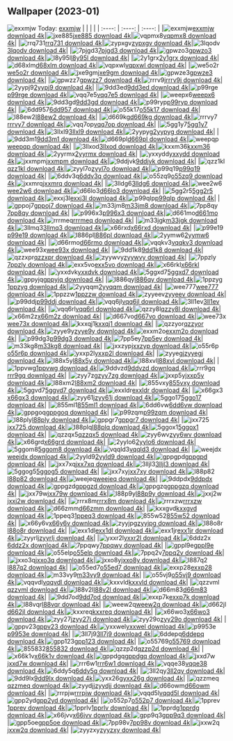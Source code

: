 ## Wallpaper (2023-01)
![exxmjw](https://w.wallhaven.cc/full/ex/wallhaven-exxmjw.png) Today: [exxmjw](https://th.wallhaven.cc/small/ex/exxmjw.jpg)
|      |      |      |
| :----: | :----: | :----: |
|![exxmjw](https://th.wallhaven.cc/small/ex/exxmjw.jpg)[exxmjw download 4k](https://wallhaven.cc/w/exxmjw)|![jxe885](https://th.wallhaven.cc/small/jx/jxe885.jpg)[jxe885 download 4k](https://wallhaven.cc/w/jxe885)|![vqpmx8](https://th.wallhaven.cc/small/vq/vqpmx8.jpg)[vqpmx8 download 4k](https://wallhaven.cc/w/vqpmx8)|
|![rrq731](https://th.wallhaven.cc/small/rr/rrq731.jpg)[rrq731 download 4k](https://wallhaven.cc/w/rrq731)|![zypxgv](https://th.wallhaven.cc/small/zy/zypxgv.jpg)[zypxgv download 4k](https://wallhaven.cc/w/zypxgv)|![3lqodv](https://th.wallhaven.cc/small/3l/3lqodv.jpg)[3lqodv download 4k](https://wallhaven.cc/w/3lqodv)|
|![7pjgd3](https://th.wallhaven.cc/small/7p/7pjgd3.jpg)[7pjgd3 download 4k](https://wallhaven.cc/w/7pjgd3)|![gpwzo3](https://th.wallhaven.cc/small/gp/gpwzo3.jpg)[gpwzo3 download 4k](https://wallhaven.cc/w/gpwzo3)|![l8y95l](https://th.wallhaven.cc/small/l8/l8y95l.jpg)[l8y95l download 4k](https://wallhaven.cc/w/l8y95l)|
|![2y1grx](https://th.wallhaven.cc/small/2y/2y1grx.jpg)[2y1grx download 4k](https://wallhaven.cc/w/2y1grx)|![d68xlm](https://th.wallhaven.cc/small/d6/d68xlm.jpg)[d68xlm download 4k](https://wallhaven.cc/w/d68xlm)|![vqpxwl](https://th.wallhaven.cc/small/vq/vqpxwl.jpg)[vqpxwl download 4k](https://wallhaven.cc/w/vqpxwl)|
|![we5o2r](https://th.wallhaven.cc/small/we/we5o2r.jpg)[we5o2r download 4k](https://wallhaven.cc/w/we5o2r)|![jxe9gm](https://th.wallhaven.cc/small/jx/jxe9gm.jpg)[jxe9gm download 4k](https://wallhaven.cc/w/jxe9gm)|![gpwze3](https://th.wallhaven.cc/small/gp/gpwze3.jpg)[gpwze3 download 4k](https://wallhaven.cc/w/gpwze3)|
|![gpwzz7](https://th.wallhaven.cc/small/gp/gpwzz7.jpg)[gpwzz7 download 4k](https://wallhaven.cc/w/gpwzz7)|![rrrv9j](https://th.wallhaven.cc/small/rr/rrrv9j.jpg)[rrrv9j download 4k](https://wallhaven.cc/w/rrrv9j)|![2yypj9](https://th.wallhaven.cc/small/2y/2yypj9.jpg)[2yypj9 download 4k](https://wallhaven.cc/w/2yypj9)|
|![9dd3ed](https://th.wallhaven.cc/small/9d/9dd3ed.jpg)[9dd3ed download 4k](https://wallhaven.cc/w/9dd3ed)|![p99rge](https://th.wallhaven.cc/small/p9/p99rge.jpg)[p99rge download 4k](https://wallhaven.cc/w/p99rge)|![vqq7e5](https://th.wallhaven.cc/small/vq/vqq7e5.jpg)[vqq7e5 download 4k](https://wallhaven.cc/w/vqq7e5)|
|![weepx6](https://th.wallhaven.cc/small/we/weepx6.jpg)[weepx6 download 4k](https://wallhaven.cc/w/weepx6)|![9dd3gd](https://th.wallhaven.cc/small/9d/9dd3gd.jpg)[9dd3gd download 4k](https://wallhaven.cc/w/9dd3gd)|![p99ryp](https://th.wallhaven.cc/small/p9/p99ryp.jpg)[p99ryp download 4k](https://wallhaven.cc/w/p99ryp)|
|![6dd957](https://th.wallhaven.cc/small/6d/6dd957.jpg)[6dd957 download 4k](https://wallhaven.cc/w/6dd957)|![o55k17](https://th.wallhaven.cc/small/o5/o55k17.jpg)[o55k17 download 4k](https://wallhaven.cc/w/o55k17)|![l88ew2](https://th.wallhaven.cc/small/l8/l88ew2.jpg)[l88ew2 download 4k](https://wallhaven.cc/w/l88ew2)|
|![d669kg](https://th.wallhaven.cc/small/d6/d669kg.jpg)[d669kg download 4k](https://wallhaven.cc/w/d669kg)|![rrrvy7](https://th.wallhaven.cc/small/rr/rrrvy7.jpg)[rrrvy7 download 4k](https://wallhaven.cc/w/rrrvy7)|![vqq7op](https://th.wallhaven.cc/small/vq/vqq7op.jpg)[vqq7op download 4k](https://wallhaven.cc/w/vqq7op)|
|![5gg1y7](https://th.wallhaven.cc/small/5g/5gg1y7.jpg)[5gg1y7 download 4k](https://wallhaven.cc/w/5gg1y7)|![3llxl9](https://th.wallhaven.cc/small/3l/3llxl9.jpg)[3llxl9 download 4k](https://wallhaven.cc/w/3llxl9)|![2yypyg](https://th.wallhaven.cc/small/2y/2yypyg.jpg)[2yypyg download 4k](https://wallhaven.cc/w/2yypyg)|
|![9dd3m1](https://th.wallhaven.cc/small/9d/9dd3m1.jpg)[9dd3m1 download 4k](https://wallhaven.cc/w/9dd3m1)|![d669pl](https://th.wallhaven.cc/small/d6/d669pl.jpg)[d669pl download 4k](https://wallhaven.cc/w/d669pl)|![weepqp](https://th.wallhaven.cc/small/we/weepqp.jpg)[weepqp download 4k](https://wallhaven.cc/w/weepqp)|
|![3llxod](https://th.wallhaven.cc/small/3l/3llxod.jpg)[3llxod download 4k](https://wallhaven.cc/w/3llxod)|![kxxm36](https://th.wallhaven.cc/small/kx/kxxm36.jpg)[kxxm36 download 4k](https://wallhaven.cc/w/kxxm36)|![2yyrmx](https://th.wallhaven.cc/small/2y/2yyrmx.jpg)[2yyrmx download 4k](https://wallhaven.cc/w/2yyrmx)|
|![yxxydd](https://th.wallhaven.cc/small/yx/yxxydd.jpg)[yxxydd download 4k](https://wallhaven.cc/w/yxxydd)|![jxxmpm](https://th.wallhaven.cc/small/jx/jxxmpm.jpg)[jxxmpm download 4k](https://wallhaven.cc/w/jxxmpm)|![9ddjvk](https://th.wallhaven.cc/small/9d/9ddjvk.jpg)[9ddjvk download 4k](https://wallhaven.cc/w/9ddjvk)|
|![qzz1kl](https://th.wallhaven.cc/small/qz/qzz1kl.jpg)[qzz1kl download 4k](https://wallhaven.cc/w/qzz1kl)|![zyyl7o](https://th.wallhaven.cc/small/zy/zyyl7o.jpg)[zyyl7o download 4k](https://wallhaven.cc/w/zyyl7o)|![p99q19](https://th.wallhaven.cc/small/p9/p99q19.jpg)[p99q19 download 4k](https://wallhaven.cc/w/p99q19)|
|![6ddv3q](https://th.wallhaven.cc/small/6d/6ddv3q.jpg)[6ddv3q download 4k](https://wallhaven.cc/w/6ddv3q)|![o55zq9](https://th.wallhaven.cc/small/o5/o55zq9.jpg)[o55zq9 download 4k](https://wallhaven.cc/w/o55zq9)|![jxxmrq](https://th.wallhaven.cc/small/jx/jxxmrq.jpg)[jxxmrq download 4k](https://wallhaven.cc/w/jxxmrq)|
|![3lldg6](https://th.wallhaven.cc/small/3l/3lldg6.jpg)[3lldg6 download 4k](https://wallhaven.cc/w/3lldg6)|![wee2w6](https://th.wallhaven.cc/small/we/wee2w6.jpg)[wee2w6 download 4k](https://wallhaven.cc/w/wee2w6)|![d66lo3](https://th.wallhaven.cc/small/d6/d66lo3.jpg)[d66lo3 download 4k](https://wallhaven.cc/w/d66lo3)|
|![5gg2r5](https://th.wallhaven.cc/small/5g/5gg2r5.jpg)[5gg2r5 download 4k](https://wallhaven.cc/w/5gg2r5)|![exxj3l](https://th.wallhaven.cc/small/ex/exxj3l.jpg)[exxj3l download 4k](https://wallhaven.cc/w/exxj3l)|![p99qlp](https://th.wallhaven.cc/small/p9/p99qlp.jpg)[p99qlp download 4k](https://wallhaven.cc/w/p99qlp)|
|![gppoj7](https://th.wallhaven.cc/small/gp/gppoj7.jpg)[gppoj7 download 4k](https://wallhaven.cc/w/gppoj7)|![m33jm8](https://th.wallhaven.cc/small/m3/m33jm8.jpg)[m33jm8 download 4k](https://wallhaven.cc/w/m33jm8)|![7pp8qy](https://th.wallhaven.cc/small/7p/7pp8qy.jpg)[7pp8qy download 4k](https://wallhaven.cc/w/7pp8qy)|
|![p996x3](https://th.wallhaven.cc/small/p9/p996x3.jpg)[p996x3 download 4k](https://wallhaven.cc/w/p996x3)|![d661mo](https://th.wallhaven.cc/small/d6/d661mo.jpg)[d661mo download 4k](https://wallhaven.cc/w/d661mo)|![rrrmeq](https://th.wallhaven.cc/small/rr/rrrmeq.jpg)[rrrmeq download 4k](https://wallhaven.cc/w/rrrmeq)|
|![m33jgk](https://th.wallhaven.cc/small/m3/m33jgk.jpg)[m33jgk download 4k](https://wallhaven.cc/w/m33jgk)|![3llmq3](https://th.wallhaven.cc/small/3l/3llmq3.jpg)[3llmq3 download 4k](https://wallhaven.cc/w/3llmq3)|![x66rxd](https://th.wallhaven.cc/small/x6/x66rxd.jpg)[x66rxd download 4k](https://wallhaven.cc/w/x66rxd)|
|![p99e19](https://th.wallhaven.cc/small/p9/p99e19.jpg)[p99e19 download 4k](https://wallhaven.cc/w/p99e19)|![l886pl](https://th.wallhaven.cc/small/l8/l886pl.jpg)[l886pl download 4k](https://wallhaven.cc/w/l886pl)|![2yymw6](https://th.wallhaven.cc/small/2y/2yymw6.jpg)[2yymw6 download 4k](https://wallhaven.cc/w/2yymw6)|
|![d66rmo](https://th.wallhaven.cc/small/d6/d66rmo.jpg)[d66rmo download 4k](https://wallhaven.cc/w/d66rmo)|![vqqkv3](https://th.wallhaven.cc/small/vq/vqqkv3.jpg)[vqqkv3 download 4k](https://wallhaven.cc/w/vqqkv3)|![wee93x](https://th.wallhaven.cc/small/we/wee93x.jpg)[wee93x download 4k](https://wallhaven.cc/w/wee93x)|
|![9dd1k8](https://th.wallhaven.cc/small/9d/9dd1k8.jpg)[9dd1k8 download 4k](https://wallhaven.cc/w/9dd1k8)|![qzzxpr](https://th.wallhaven.cc/small/qz/qzzxpr.jpg)[qzzxpr download 4k](https://wallhaven.cc/w/qzzxpr)|![zyywvy](https://th.wallhaven.cc/small/zy/zyywvy.jpg)[zyywvy download 4k](https://wallhaven.cc/w/zyywvy)|
|![7ppzly](https://th.wallhaven.cc/small/7p/7ppzly.jpg)[7ppzly download 4k](https://wallhaven.cc/w/7ppzly)|![exx5vo](https://th.wallhaven.cc/small/ex/exx5vo.jpg)[exx5vo download 4k](https://wallhaven.cc/w/exx5vo)|![x66rkl](https://th.wallhaven.cc/small/x6/x66rkl.jpg)[x66rkl download 4k](https://wallhaven.cc/w/x66rkl)|
|![yxxdvk](https://th.wallhaven.cc/small/yx/yxxdvk.jpg)[yxxdvk download 4k](https://wallhaven.cc/w/yxxdvk)|![5ggxd7](https://th.wallhaven.cc/small/5g/5ggxd7.jpg)[5ggxd7 download 4k](https://wallhaven.cc/w/5ggxd7)|![gppyjq](https://th.wallhaven.cc/small/gp/gppyjq.jpg)[gppyjq download 4k](https://wallhaven.cc/w/gppyjq)|
|![l886qy](https://th.wallhaven.cc/small/l8/l886qy.jpg)[l886qy download 4k](https://wallhaven.cc/w/l886qy)|![1ppzyg](https://th.wallhaven.cc/small/1p/1ppzyg.jpg)[1ppzyg download 4k](https://wallhaven.cc/w/1ppzyg)|![2yyqqm](https://th.wallhaven.cc/small/2y/2yyqqm.jpg)[2yyqqm download 4k](https://wallhaven.cc/w/2yyqqm)|
|![wee777](https://th.wallhaven.cc/small/we/wee777.jpg)[wee777 download 4k](https://wallhaven.cc/w/wee777)|![1ppzzw](https://th.wallhaven.cc/small/1p/1ppzzw.jpg)[1ppzzw download 4k](https://wallhaven.cc/w/1ppzzw)|![zyyeev](https://th.wallhaven.cc/small/zy/zyyeev.jpg)[zyyeev download 4k](https://wallhaven.cc/w/zyyeev)|
|![p99ddj](https://th.wallhaven.cc/small/p9/p99ddj.jpg)[p99ddj download 4k](https://wallhaven.cc/w/p99ddj)|![vqq6jl](https://th.wallhaven.cc/small/vq/vqq6jl.jpg)[vqq6jl download 4k](https://wallhaven.cc/w/vqq6jl)|![3ll1ev](https://th.wallhaven.cc/small/3l/3ll1ev.jpg)[3ll1ev download 4k](https://wallhaven.cc/w/3ll1ev)|
|![vqq6rl](https://th.wallhaven.cc/small/vq/vqq6rl.jpg)[vqq6rl download 4k](https://wallhaven.cc/w/vqq6rl)|![qzzy8l](https://th.wallhaven.cc/small/qz/qzzy8l.jpg)[qzzy8l download 4k](https://wallhaven.cc/w/qzzy8l)|![x66m2z](https://th.wallhaven.cc/small/x6/x66m2z.jpg)[x66m2z download 4k](https://wallhaven.cc/w/x66m2z)|
|![d667vo](https://th.wallhaven.cc/small/d6/d667vo.jpg)[d667vo download 4k](https://wallhaven.cc/w/d667vo)|![wee73x](https://th.wallhaven.cc/small/we/wee73x.jpg)[wee73x download 4k](https://wallhaven.cc/w/wee73x)|![kxxqj1](https://th.wallhaven.cc/small/kx/kxxqj1.jpg)[kxxqj1 download 4k](https://wallhaven.cc/w/kxxqj1)|
|![qzzyor](https://th.wallhaven.cc/small/qz/qzzyor.jpg)[qzzyor download 4k](https://wallhaven.cc/w/qzzyor)|![zyye9y](https://th.wallhaven.cc/small/zy/zyye9y.jpg)[zyye9y download 4k](https://wallhaven.cc/w/zyye9y)|![exxm2o](https://th.wallhaven.cc/small/ex/exxm2o.jpg)[exxm2o download 4k](https://wallhaven.cc/w/exxm2o)|
|![p99dg3](https://th.wallhaven.cc/small/p9/p99dg3.jpg)[p99dg3 download 4k](https://wallhaven.cc/w/p99dg3)|![7pp5ey](https://th.wallhaven.cc/small/7p/7pp5ey.jpg)[7pp5ey download 4k](https://wallhaven.cc/w/7pp5ey)|![m33kg8](https://th.wallhaven.cc/small/m3/m33kg8.jpg)[m33kg8 download 4k](https://wallhaven.cc/w/m33kg8)|
|![jxxzyp](https://th.wallhaven.cc/small/jx/jxxzyp.jpg)[jxxzyp download 4k](https://wallhaven.cc/w/jxxzyp)|![o55r6p](https://th.wallhaven.cc/small/o5/o55r6p.jpg)[o55r6p download 4k](https://wallhaven.cc/w/o55r6p)|![yxxp2l](https://th.wallhaven.cc/small/yx/yxxp2l.jpg)[yxxp2l download 4k](https://wallhaven.cc/w/yxxp2l)|
|![zyyegj](https://th.wallhaven.cc/small/zy/zyyegj.jpg)[zyyegj download 4k](https://wallhaven.cc/w/zyyegj)|![l88x5y](https://th.wallhaven.cc/small/l8/l88x5y.jpg)[l88x5y download 4k](https://wallhaven.cc/w/l88x5y)|![l88xvl](https://th.wallhaven.cc/small/l8/l88xvl.jpg)[l88xvl download 4k](https://wallhaven.cc/w/l88xvl)|
|![1ppvwg](https://th.wallhaven.cc/small/1p/1ppvwg.jpg)[1ppvwg download 4k](https://wallhaven.cc/w/1ppvwg)|![9ddvzd](https://th.wallhaven.cc/small/9d/9ddvzd.jpg)[9ddvzd download 4k](https://wallhaven.cc/w/9ddvzd)|![rrr9gq](https://th.wallhaven.cc/small/rr/rrr9gq.jpg)[rrr9gq download 4k](https://wallhaven.cc/w/rrr9gq)|
|![zyy7zg](https://th.wallhaven.cc/small/zy/zyy7zg.jpg)[zyy7zg download 4k](https://wallhaven.cc/w/zyy7zg)|![jxxp5y](https://th.wallhaven.cc/small/jx/jxxp5y.jpg)[jxxp5y download 4k](https://wallhaven.cc/w/jxxp5y)|![l88xm2](https://th.wallhaven.cc/small/l8/l88xm2.jpg)[l88xm2 download 4k](https://wallhaven.cc/w/l88xm2)|
|![855vxy](https://th.wallhaven.cc/small/85/855vxy.jpg)[855vxy download 4k](https://wallhaven.cc/w/855vxy)|![5ggvd7](https://th.wallhaven.cc/small/5g/5ggvd7.jpg)[5ggvd7 download 4k](https://wallhaven.cc/w/5ggvd7)|![exxldr](https://th.wallhaven.cc/small/ex/exxldr.jpg)[exxldr download 4k](https://wallhaven.cc/w/exxldr)|
|![x66gx3](https://th.wallhaven.cc/small/x6/x66gx3.jpg)[x66gx3 download 4k](https://wallhaven.cc/w/x66gx3)|![zyy61j](https://th.wallhaven.cc/small/zy/zyy61j.jpg)[zyy61j download 4k](https://wallhaven.cc/w/zyy61j)|![5ggo17](https://th.wallhaven.cc/small/5g/5ggo17.jpg)[5ggo17 download 4k](https://wallhaven.cc/w/5ggo17)|
|![855ml1](https://th.wallhaven.cc/small/85/855ml1.jpg)[855ml1 download 4k](https://wallhaven.cc/w/855ml1)|![6dd6vw](https://th.wallhaven.cc/small/6d/6dd6vw.jpg)[6dd6vw download 4k](https://wallhaven.cc/w/6dd6vw)|![gppgoq](https://th.wallhaven.cc/small/gp/gppgoq.jpg)[gppgoq download 4k](https://wallhaven.cc/w/gppgoq)|
|![p99zqm](https://th.wallhaven.cc/small/p9/p99zqm.jpg)[p99zqm download 4k](https://wallhaven.cc/w/p99zqm)|![l88ply](https://th.wallhaven.cc/small/l8/l88ply.jpg)[l88ply download 4k](https://wallhaven.cc/w/l88ply)|![gppgr7](https://th.wallhaven.cc/small/gp/gppgr7.jpg)[gppgr7 download 4k](https://wallhaven.cc/w/gppgr7)|
|![jxx725](https://th.wallhaven.cc/small/jx/jxx725.jpg)[jxx725 download 4k](https://wallhaven.cc/w/jxx725)|![l88plq](https://th.wallhaven.cc/small/l8/l88plq.jpg)[l88plq download 4k](https://wallhaven.cc/w/l88plq)|![5ggox1](https://th.wallhaven.cc/small/5g/5ggox1.jpg)[5ggox1 download 4k](https://wallhaven.cc/w/5ggox1)|
|![qzzqx5](https://th.wallhaven.cc/small/qz/qzzqx5.jpg)[qzzqx5 download 4k](https://wallhaven.cc/w/qzzqx5)|![zyy6wv](https://th.wallhaven.cc/small/zy/zyy6wv.jpg)[zyy6wv download 4k](https://wallhaven.cc/w/zyy6wv)|![x66grd](https://th.wallhaven.cc/small/x6/x66grd.jpg)[x66grd download 4k](https://wallhaven.cc/w/x66grd)|
|![2yylo6](https://th.wallhaven.cc/small/2y/2yylo6.jpg)[2yylo6 download 4k](https://wallhaven.cc/w/2yylo6)|![5ggom8](https://th.wallhaven.cc/small/5g/5ggom8.jpg)[5ggom8 download 4k](https://wallhaven.cc/w/5ggom8)|![vqqld3](https://th.wallhaven.cc/small/vq/vqqld3.jpg)[vqqld3 download 4k](https://wallhaven.cc/w/vqqld3)|
|![weejdx](https://th.wallhaven.cc/small/we/weejdx.jpg)[weejdx download 4k](https://wallhaven.cc/w/weejdx)|![2yyld9](https://th.wallhaven.cc/small/2y/2yyld9.jpg)[2yyld9 download 4k](https://wallhaven.cc/w/2yyld9)|![gppgpd](https://th.wallhaven.cc/small/gp/gppgpd.jpg)[gppgpd download 4k](https://wallhaven.cc/w/gppgpd)|
|![jxx7xq](https://th.wallhaven.cc/small/jx/jxx7xq.jpg)[jxx7xq download 4k](https://wallhaven.cc/w/jxx7xq)|![3lljl3](https://th.wallhaven.cc/small/3l/3lljl3.jpg)[3lljl3 download 4k](https://wallhaven.cc/w/3lljl3)|![5ggog5](https://th.wallhaven.cc/small/5g/5ggog5.jpg)[5ggog5 download 4k](https://wallhaven.cc/w/5ggog5)|
|![jxx7xy](https://th.wallhaven.cc/small/jx/jxx7xy.jpg)[jxx7xy download 4k](https://wallhaven.cc/w/jxx7xy)|![l88p82](https://th.wallhaven.cc/small/l8/l88p82.jpg)[l88p82 download 4k](https://wallhaven.cc/w/l88p82)|![weejeq](https://th.wallhaven.cc/small/we/weejeq.jpg)[weejeq download 4k](https://wallhaven.cc/w/weejeq)|
|![9ddpdx](https://th.wallhaven.cc/small/9d/9ddpdx.jpg)[9ddpdx download 4k](https://wallhaven.cc/w/9ddpdx)|![gppgzd](https://th.wallhaven.cc/small/gp/gppgzd.jpg)[gppgzd download 4k](https://wallhaven.cc/w/gppgzd)|![gppgzq](https://th.wallhaven.cc/small/gp/gppgzq.jpg)[gppgzq download 4k](https://wallhaven.cc/w/gppgzq)|
|![jxx79w](https://th.wallhaven.cc/small/jx/jxx79w.jpg)[jxx79w download 4k](https://wallhaven.cc/w/jxx79w)|![l88p9y](https://th.wallhaven.cc/small/l8/l88p9y.jpg)[l88p9y download 4k](https://wallhaven.cc/w/l88p9y)|![jxxj2w](https://th.wallhaven.cc/small/jx/jxxj2w.jpg)[jxxj2w download 4k](https://wallhaven.cc/w/jxxj2w)|
|![rrrx8m](https://th.wallhaven.cc/small/rr/rrrx8m.jpg)[rrrx8m download 4k](https://wallhaven.cc/w/rrrx8m)|![rrrxzw](https://th.wallhaven.cc/small/rr/rrrxzw.jpg)[rrrxzw download 4k](https://wallhaven.cc/w/rrrxzw)|![d66zmm](https://th.wallhaven.cc/small/d6/d66zmm.jpg)[d66zmm download 4k](https://wallhaven.cc/w/d66zmm)|
|![kxxgvd](https://th.wallhaven.cc/small/kx/kxxgvd.jpg)[kxxgvd download 4k](https://wallhaven.cc/w/kxxgvd)|![1ppeq3](https://th.wallhaven.cc/small/1p/1ppeq3.jpg)[1ppeq3 download 4k](https://wallhaven.cc/w/1ppeq3)|![855w52](https://th.wallhaven.cc/small/85/855w52.jpg)[855w52 download 4k](https://wallhaven.cc/w/855w52)|
|![x66y6v](https://th.wallhaven.cc/small/x6/x66y6v.jpg)[x66y6v download 4k](https://wallhaven.cc/w/x66y6v)|![zyyjpg](https://th.wallhaven.cc/small/zy/zyyjpg.jpg)[zyyjpg download 4k](https://wallhaven.cc/w/zyyjpg)|![l88o8r](https://th.wallhaven.cc/small/l8/l88o8r.jpg)[l88o8r download 4k](https://wallhaven.cc/w/l88o8r)|
|![exx1dl](https://th.wallhaven.cc/small/ex/exx1dl.jpg)[exx1dl download 4k](https://wallhaven.cc/w/exx1dl)|![exx1jr](https://th.wallhaven.cc/small/ex/exx1jr.jpg)[exx1jr download 4k](https://wallhaven.cc/w/exx1jr)|![zyyrlj](https://th.wallhaven.cc/small/zy/zyyrlj.jpg)[zyyrlj download 4k](https://wallhaven.cc/w/zyyrlj)|
|![yxxr2l](https://th.wallhaven.cc/small/yx/yxxr2l.jpg)[yxxr2l download 4k](https://wallhaven.cc/w/yxxr2l)|![6ddz2x](https://th.wallhaven.cc/small/6d/6ddz2x.jpg)[6ddz2x download 4k](https://wallhaven.cc/w/6ddz2x)|![7ppqwy](https://th.wallhaven.cc/small/7p/7ppqwy.jpg)[7ppqwy download 4k](https://wallhaven.cc/w/7ppqwy)|
|![gppl9e](https://th.wallhaven.cc/small/gp/gppl9e.jpg)[gppl9e download 4k](https://wallhaven.cc/w/gppl9e)|![o55elp](https://th.wallhaven.cc/small/o5/o55elp.jpg)[o55elp download 4k](https://wallhaven.cc/w/o55elp)|![7ppq2v](https://th.wallhaven.cc/small/7p/7ppq2v.jpg)[7ppq2v download 4k](https://wallhaven.cc/w/7ppq2v)|
|![jxxo3q](https://th.wallhaven.cc/small/jx/jxxo3q.jpg)[jxxo3q download 4k](https://wallhaven.cc/w/jxxo3q)|![jxxo8y](https://th.wallhaven.cc/small/jx/jxxo8y.jpg)[jxxo8y download 4k](https://wallhaven.cc/w/jxxo8y)|![l887q2](https://th.wallhaven.cc/small/l8/l887q2.jpg)[l887q2 download 4k](https://wallhaven.cc/w/l887q2)|
|![o55ed7](https://th.wallhaven.cc/small/o5/o55ed7.jpg)[o55ed7 download 4k](https://wallhaven.cc/w/o55ed7)|![exxp28](https://th.wallhaven.cc/small/ex/exxp28.jpg)[exxp28 download 4k](https://wallhaven.cc/w/exxp28)|![m33vy9](https://th.wallhaven.cc/small/m3/m33vy9.jpg)[m33vy9 download 4k](https://wallhaven.cc/w/m33vy9)|
|![o55vj9](https://th.wallhaven.cc/small/o5/o55vj9.jpg)[o55vj9 download 4k](https://wallhaven.cc/w/o55vj9)|![vqqvdl](https://th.wallhaven.cc/small/vq/vqqvdl.jpg)[vqqvdl download 4k](https://wallhaven.cc/w/vqqvdl)|![kxxvld](https://th.wallhaven.cc/small/kx/kxxvld.jpg)[kxxvld download 4k](https://wallhaven.cc/w/kxxvld)|
|![qzzvml](https://th.wallhaven.cc/small/qz/qzzvml.jpg)[qzzvml download 4k](https://wallhaven.cc/w/qzzvml)|![l88v2l](https://th.wallhaven.cc/small/l8/l88v2l.jpg)[l88v2l download 4k](https://wallhaven.cc/w/l88v2l)|![d66m83](https://th.wallhaven.cc/small/d6/d66m83.jpg)[d66m83 download 4k](https://wallhaven.cc/w/d66m83)|
|![9dd7od](https://th.wallhaven.cc/small/9d/9dd7od.jpg)[9dd7od download 4k](https://wallhaven.cc/w/9dd7od)|![exxp7k](https://th.wallhaven.cc/small/ex/exxp7k.jpg)[exxp7k download 4k](https://wallhaven.cc/w/exxp7k)|![l88vqr](https://th.wallhaven.cc/small/l8/l88vqr.jpg)[l88vqr download 4k](https://wallhaven.cc/w/l88vqr)|
|![weew2q](https://th.wallhaven.cc/small/we/weew2q.jpg)[weew2q download 4k](https://wallhaven.cc/w/weew2q)|![d662jl](https://th.wallhaven.cc/small/d6/d662jl.jpg)[d662jl download 4k](https://wallhaven.cc/w/d662jl)|![kxxreq](https://th.wallhaven.cc/small/kx/kxxreq.jpg)[kxxreq download 4k](https://wallhaven.cc/w/kxxreq)|
|![x66wo3](https://th.wallhaven.cc/small/x6/x66wo3.jpg)[x66wo3 download 4k](https://wallhaven.cc/w/x66wo3)|![zyy27j](https://th.wallhaven.cc/small/zy/zyy27j.jpg)[zyy27j download 4k](https://wallhaven.cc/w/zyy27j)|![zyy29o](https://th.wallhaven.cc/small/zy/zyy29o.jpg)[zyy29o download 4k](https://wallhaven.cc/w/zyy29o)|
|![gppv23](https://th.wallhaven.cc/small/gp/gppv23.jpg)[gppv23 download 4k](https://wallhaven.cc/w/gppv23)|![yxxwel](https://th.wallhaven.cc/small/yx/yxxwel.jpg)[yxxwel download 4k](https://wallhaven.cc/w/yxxwel)|![p9953e](https://th.wallhaven.cc/small/p9/p9953e.jpg)[p9953e download 4k](https://wallhaven.cc/w/p9953e)|
|![3ll7j9](https://th.wallhaven.cc/small/3l/3ll7j9.jpg)[3ll7j9 download 4k](https://wallhaven.cc/w/3ll7j9)|![6ddepq](https://th.wallhaven.cc/small/6d/6ddepq.jpg)[6ddepq download 4k](https://wallhaven.cc/w/6ddepq)|![gpp123](https://th.wallhaven.cc/small/gp/gpp123.jpg)[gpp123 download 4k](https://wallhaven.cc/w/gpp123)|
|![o55769](https://th.wallhaven.cc/small/o5/o55769.jpg)[o55769 download 4k](https://wallhaven.cc/w/o55769)|![855832](https://th.wallhaven.cc/small/85/855832.jpg)[855832 download 4k](https://wallhaven.cc/w/855832)|![qzzp2d](https://th.wallhaven.cc/small/qz/qzzp2d.jpg)[qzzp2d download 4k](https://wallhaven.cc/w/qzzp2d)|
|![x66k1v](https://th.wallhaven.cc/small/x6/x66k1v.jpg)[x66k1v download 4k](https://wallhaven.cc/w/x66k1v)|![gppdgq](https://th.wallhaven.cc/small/gp/gppdgq.jpg)[gppdgq download 4k](https://wallhaven.cc/w/gppdgq)|![jxxd7w](https://th.wallhaven.cc/small/jx/jxxd7w.jpg)[jxxd7w download 4k](https://wallhaven.cc/w/jxxd7w)|
|![rrr6w1](https://th.wallhaven.cc/small/rr/rrr6w1.jpg)[rrr6w1 download 4k](https://wallhaven.cc/w/rrr6w1)|![vqqe38](https://th.wallhaven.cc/small/vq/vqqe38.jpg)[vqqe38 download 4k](https://wallhaven.cc/w/vqqe38)|![6ddy5q](https://th.wallhaven.cc/small/6d/6ddy5q.jpg)[6ddy5q download 4k](https://wallhaven.cc/w/6ddy5q)|
|![3ll2qy](https://th.wallhaven.cc/small/3l/3ll2qy.jpg)[3ll2qy download 4k](https://wallhaven.cc/w/3ll2qy)|![9dd9lx](https://th.wallhaven.cc/small/9d/9dd9lx.jpg)[9dd9lx download 4k](https://wallhaven.cc/w/9dd9lx)|![yxx26g](https://th.wallhaven.cc/small/yx/yxx26g.jpg)[yxx26g download 4k](https://wallhaven.cc/w/yxx26g)|
|![qzzmeq](https://th.wallhaven.cc/small/qz/qzzmeq.jpg)[qzzmeq download 4k](https://wallhaven.cc/w/qzzmeq)|![zyydjj](https://th.wallhaven.cc/small/zy/zyydjj.jpg)[zyydjj download 4k](https://wallhaven.cc/w/zyydjj)|![d66owm](https://th.wallhaven.cc/small/d6/d66owm.jpg)[d66owm download 4k](https://wallhaven.cc/w/d66owm)|
|![rrrpjw](https://th.wallhaven.cc/small/rr/rrrpjw.jpg)[rrrpjw download 4k](https://wallhaven.cc/w/rrrpjw)|![vqqd5l](https://th.wallhaven.cc/small/vq/vqqd5l.jpg)[vqqd5l download 4k](https://wallhaven.cc/w/vqqd5l)|![gpp2yd](https://th.wallhaven.cc/small/gp/gpp2yd.jpg)[gpp2yd download 4k](https://wallhaven.cc/w/gpp2yd)|
|![o552p7](https://th.wallhaven.cc/small/o5/o552p7.jpg)[o552p7 download 4k](https://wallhaven.cc/w/o552p7)|![1pprev](https://th.wallhaven.cc/small/1p/1pprev.jpg)[1pprev download 4k](https://wallhaven.cc/w/1pprev)|![1pprlv](https://th.wallhaven.cc/small/1p/1pprlv.jpg)[1pprlv download 4k](https://wallhaven.cc/w/1pprlv)|
|![1pprdg](https://th.wallhaven.cc/small/1p/1pprdg.jpg)[1pprdg download 4k](https://wallhaven.cc/w/1pprdg)|![x66jvv](https://th.wallhaven.cc/small/x6/x66jvv.jpg)[x66jvv download 4k](https://wallhaven.cc/w/x66jvv)|![gpp9q3](https://th.wallhaven.cc/small/gp/gpp9q3.jpg)[gpp9q3 download 4k](https://wallhaven.cc/w/gpp9q3)|
|![gpp5oe](https://th.wallhaven.cc/small/gp/gpp5oe.jpg)[gpp5oe download 4k](https://wallhaven.cc/w/gpp5oe)|![7pp98v](https://th.wallhaven.cc/small/7p/7pp98v.jpg)[7pp98v download 4k](https://wallhaven.cc/w/7pp98v)|![jxxw2q](https://th.wallhaven.cc/small/jx/jxxw2q.jpg)[jxxw2q download 4k](https://wallhaven.cc/w/jxxw2q)|
|![zyyzxy](https://th.wallhaven.cc/small/zy/zyyzxy.jpg)[zyyzxy download 4k](https://wallhaven.cc/w/zyyzxy)|